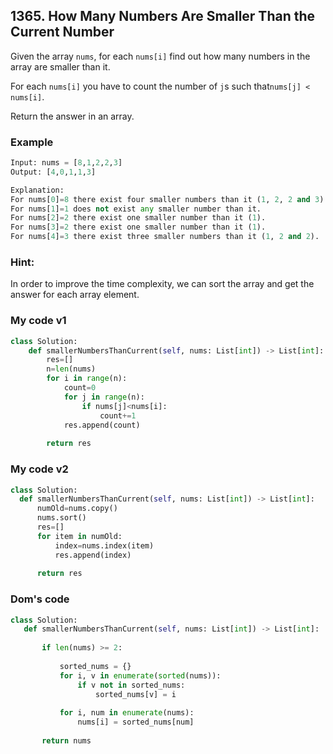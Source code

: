 ## 1365. How Many Numbers Are Smaller Than the Current Number

Given the array ```nums```, for each ```nums[i]``` find out how many numbers in the array are smaller than it. 

For each ```nums[i]``` you have to count the number of ```j```s such that```nums[j] < nums[i]```.

Return the answer in an array.

### Example
```python
Input: nums = [8,1,2,2,3]
Output: [4,0,1,1,3]

Explanation: 
For nums[0]=8 there exist four smaller numbers than it (1, 2, 2 and 3). 
For nums[1]=1 does not exist any smaller number than it.
For nums[2]=2 there exist one smaller number than it (1). 
For nums[3]=2 there exist one smaller number than it (1). 
For nums[4]=3 there exist three smaller numbers than it (1, 2 and 2).
```

### Hint: 

In order to improve the time complexity, we can sort the array and get the answer for each array element.


### My code v1
``` python
class Solution:
    def smallerNumbersThanCurrent(self, nums: List[int]) -> List[int]:
        res=[]
        n=len(nums)
        for i in range(n):
            count=0
            for j in range(n):
                if nums[j]<nums[i]:
                    count+=1      
            res.append(count)
       
        return res
  ```
  
  
  ### My code v2
  ```python
  class Solution:
    def smallerNumbersThanCurrent(self, nums: List[int]) -> List[int]:
        numOld=nums.copy()
        nums.sort()
        res=[]
        for item in numOld:
            index=nums.index(item)
            res.append(index)
        
        return res
 ```
 
  ### Dom's code
 ```python
class Solution:
    def smallerNumbersThanCurrent(self, nums: List[int]) -> List[int]:
        
        if len(nums) >= 2:
            
            sorted_nums = {}
            for i, v in enumerate(sorted(nums)):
                if v not in sorted_nums:
                    sorted_nums[v] = i
            
            for i, num in enumerate(nums):
                nums[i] = sorted_nums[num]
        
        return nums     
```
